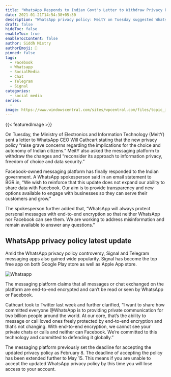```yaml
---
title: "WhatsApp Responds to Indian Govt's Letter to Withdraw Privacy Policy"
date: 2021-01-21T14:54:38+05:30
description: "WhatsApp privacy policy: MeitY on Tuesday suggested WhatsApp to withdraw the latest privacy policy. The Facebook-owned messaging platform has responded." 
draft: false
hideToc: false
enableToc: true
enableTocContent: false
author: Siddh Mistry
authorEmoji: 🤯
pinned: false
tags:
  - Facebook
  - Whatsapp
  - SocialMedia
  - Chat
  - Telegram
  - Signal
categories:
  - social media
series:
  -
image: https://www.windowscentral.com/sites/wpcentral.com/files/topic_images/2015/whatsapp-messenger-logo.png
---
```

{{< featuredImage >}}

On Tuesday, the Ministry of Electronics and Information Technology (MeitY) sent a letter to WhatsApp CEO Will Cathcart stating that the new privacy policy “raise grave concerns regarding the implications for the choice and autonomy of Indian citizens.” MeitY also asked the messaging platform to withdraw the changes and “reconsider its approach to information privacy, freedom of choice and data security.” 

Facebook-owned messaging platform has finally responded to the Indian government. A WhatsApp spokesperson said in an email statement to BGR.in, “We wish to reinforce that this update does not expand our ability to share data with Facebook. Our aim is to provide transparency and new options available to engage with businesses so they can serve their customers and grow.”

The spokesperson further added that, “WhatsApp will always protect personal messages with end-to-end encryption so that neither WhatsApp nor Facebook can see them. We are working to address misinformation and remain available to answer any questions.”

## WhatsApp privacy policy latest update

Amid the WhatsApp privacy policy controversy, Signal and Telegram messaging apps also gained wide popularity. Signal has become the top free app on both Google Play store as well as Apple App store.

![Whatsapp](https://st1.bgr.in/wp-content/uploads/2021/01/WhatsApp-6.jpg)

The messaging platform claims that all messages or chat exchanged on the platform are end-to-end encrypted and can’t be read or seen by WhatsApp or Facebook.

Cathcart took to Twitter last week and further clarified, “I want to share how committed everyone @WhatsApp is to providing private communication for two billion people around the world. At our core, that’s the ability to message or call loved ones freely protected by end-to-end encryption and that’s not changing. With end-to-end encryption, we cannot see your private chats or calls and neither can Facebook. We’re committed to this technology and committed to defending it globally.”

The messaging platform previously set the deadline for accepting the updated privacy policy as February 8. The deadline of accepting the policy has been extended further to May 15. This means if you are unable to accept the updated WhatsApp privacy policy by this time you will lose access to your account.

